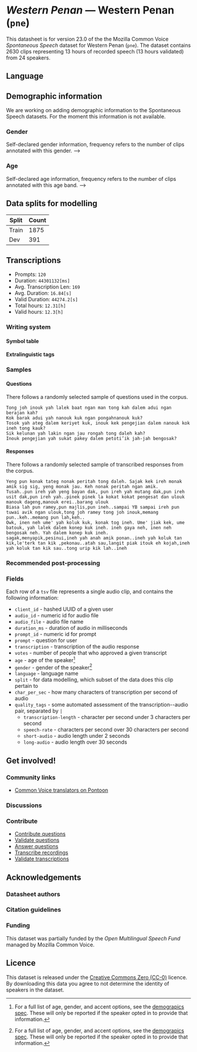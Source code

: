 # *Western Penan* &mdash; Western Penan (`pne`)
This datasheet is for version 23.0 of the the Mozilla Common Voice *Spontaneous Speech* dataset 
for Western Penan (`pne`). The dataset contains 2630 clips representing 13 hours of recorded
speech (13 hours validated) from 24 speakers.

## Language
<!-- {{LANGUAGE_DESCRIPTION}} -->
<!-- Provide a brief (1-2 paragraph) description of your language -->

## Demographic information
We are working on adding demographic information to the Spontaneous Speech datasets. For the moment this information
is not available.



<!--
The dataset includes the following distribution of age and gender.
<!-- You can get a lot of the information in this section from https://analyzer.cv-toolbox.web.tr/browse -->

### Gender
Self-declared gender information, frequency refers to the number of clips annotated with this gender.
-->



<!--
<!-- {{GENDER_TABLE}} -->
<!-- @ AUTOMATICALLY GENERATED @ -->
<!-- | Gender | Frequency |
|--------|-----------|
| male, masculine | ? |
| undeclared | ? |
| female, feminine | ? | -->

### Age
Self-declared age information, frequency refers to the number of clips annotated with this age band.
-->
<!-- {{AGE_TABLE}} -->
<!-- @ AUTOMATICALLY GENERATED @ -->
<!-- | Age band | Frequency |
|----------|-----------|
| teens | ? |
| twenties | ? |
| thirties | ? |
| fourties | ? |
| fifties | ? |
   ...if other age ranges are present in your data, add rows... -->

## Data splits for modelling



 | Split | Count |
|-|-|
| Train | 1875 |
| Dev | 391 |

<!-- @ AUTOMATICALLY GENERATED @ -->

## Transcriptions

* Prompts: `120`
* Duration: `44301132[ms]`
* Avg. Transcription Len: `169`
* Avg. Duration: `16.84[s]`
* Valid Duration: `44274.2[s]`
* Total hours: `12.31[h]`
* Valid hours: `12.3[h]`

<!-- {{TRANSCRIPTIONS_DESCRIPTION}} -->
<!-- A description of the transcription system used -->

### Writing system
<!-- {{WRITING_SYSTEM_DESCRIPTION}} -->
<!-- @ OPTIONAL @ -->
<!-- A description of the writing system (or writing systems) used in the text corpus -->

#### Symbol table
<!-- {{ALPHABET_TABLE}} -->
<!-- @ OPTIONAL @ -->
<!-- If the writing system is alphabetic, you can include the valid alphabet here -->

#### Extralinguistic tags

### Samples

#### Questions
There follows a randomly selected sample of questions used in the corpus.

```
Tong joh inouk yah lalek baat ngan man tong kah dalem adui ngan berajan kah?
Kok barak adui yah nanouk kuk ngan pongahnanouk kuk?
Tosok yah ateg dalem keriyet kuk, inouk kek pengejian dalem nanouk kok ineh tong kauk?
Sik kelunan yah lakin ngan jau rongah tong daleh kah?
Inouk pengejian yah sukat pakey dalem petoti’ik jah-jah bengosak?
```

<!-- {{QUESTIONS_SAMPLE}} -->

#### Responses
There follows a randomly selected sample of transcribed responses from the corpus.

```
Yeng pun konak tateg nonak peritah tong daleh. Sajak kek ireh monak amik sig sig, yeng monak jau. Keh nonak peritah ngan amik. 
Tusah..pun ireh yah yeng bayan dak, pun ireh yah mutang dak,pun ireh usit dak,pun ireh yah..pinek pinek la kokat kokat pengesat dan ulouk manouk dageng,manouk erei..barang ulouk
Biasa lah pun ramey,pun majlis,pun ineh..sampai YB sampai ireh pun tuwai avik ngan ulouk,tong joh ramey tong joh inouk,memang pun..keh..memang pun lah,keh..
Owk, inen neh ume' yah koluk kuk, konak tog ineh. Ume' jiak kek, ume batouk, yah lalek dalem konep kuk ineh. ineh gaya neh, inen neh bengosak neh. Yah dalem konep kuk ineh.
sagak,menyapik,pesinui,ineh yah anah amik ponan..ineh yah koluk tan kik,le'terk tan kik ,pekonau..atah sau,langit piak itouk eh kojah,ineh yah koluk tan kik sau..tong urip kik lah..ineh
```

<!-- {{TRANSCRIPTIONS_SAMPLE}} -->

### Recommended post-processing
<!-- {{RECOMMENDED_POSTPROCESSING_DESCRIPTION}} -->
<!-- @ OPTIONAL @ -->
<!-- What should people do before they use the data, for example Unicode normalisation or normalisation of extralinguistic tags -->

### Fields
Each row of a `tsv` file represents a single audio clip, and contains the following information:

* `client_id` - hashed UUID of a given user
* `audio_id` - numeric id for audio file
* `audio_file` - audio file name
* `duration_ms` - duration of audio in milliseconds
* `prompt_id` - numeric id for prompt
* `prompt` - question for user
* `transcription` - transcription of the audio response
* `votes` - number of people that who approved a given transcript
* `age` - age of the speaker[^1]
* `gender` - gender of the speaker[^1]
* `language` - language name
* `split` - for data modelling, which subset of the data does this clip pertain to
* `char_per_sec` - how many characters of transcription per second of audio
* `quality_tags` - some automated assessment of the transcription--audio pair, separated by `|`
   * `transcription-length` - character per second under 3 characters per second
   * `speech-rate` - characters per second over 30 characters per second
   * `short-audio` - audio length under 2 seconds
   * `long-audio` - audio length over 30 seconds

#### 
[^1]: For a full list of age, gender, and accent options, see the
[demograpics
spec](https://github.com/common-voice/common-voice/blob/main/web/src/stores/demographics.ts). These
will only be reported if the speaker opted in to provide that
information.

## Get involved!

### Community links

* [Common Voice translators on Pontoon](https://pontoon.mozilla.org/pne/common-voice/contributors/)

<!-- {{COMMUNITY_LINKS_LIST}} -->
<!-- @ OPTIONAL @ -->
<!-- Links to community chats / fora -->

### Discussions
<!-- {{DISCUSSION_LINKS_LIST}} -->
<!-- @ OPTIONAL @ -->
<!-- Any links to discussions, for example on Discourse or other fora or blogs can be included here -->

### Contribute
* [Contribute questions](https://commonvoice.mozilla.org/spontaneous-speech/beta/question)
* [Validate questions](https://commonvoice.mozilla.org/spontaneous-speech/beta/validate)
* [Answer questions](https://commonvoice.mozilla.org/spontaneous-speech/beta/prompts)
* [Transcribe recordings](https://commonvoice.mozilla.org/spontaneous-speech/beta/transcribe)
* [Validate transcriptions](https://commonvoice.mozilla.org/spontaneous-speech/beta/check-transcript)
<!-- {{CONTRIBUTE_LINKS_LIST}} -->
<!-- Here you can include links for how to contribute to the dataset -->

## Acknowledgements

### Datasheet authors
<!-- {{DATASHEET_AUTHORS_LIST}} -->
<!-- A list in the format of: Your Name <email@email.com> -->

### Citation guidelines
<!-- {{CITATION_DESCRIPTION}} -->
<!-- @ OPTIONAL @ -->
<!-- If you published a paper and would like people to cite it, you can include the BiBTeX here -->

### Funding

This dataset was partially funded by the *Open Multilingual Speech Fund* managed by Mozilla Common Voice.
<!-- {{FUNDING_DESCRIPTION}} -->
<!-- @ OPTIONAL @ -->
<!-- If you received any funding, you can include the acknowledgement here -->

## Licence
This dataset is released under the [Creative Commons Zero (CC-0)](https://creativecommons.org/public-domain/cc0/) licence. By downloading this data
you agree to not determine the identity of speakers in the dataset.